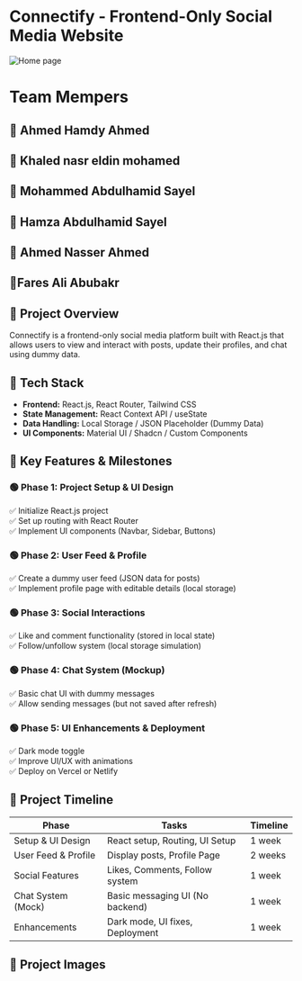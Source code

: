 # Connectify - Frontend-Only Social Media Website
![Home page](https://tse3.mm.bing.net/th?id=OIP.38KB_ZCw3AYFfc2BYLaRaAHaEo&pid=Api&P=0&h=220)

# Team Mempers
## 🔹 Ahmed Hamdy Ahmed
## 🔹 Khaled nasr eldin mohamed
## 🔹 Mohammed Abdulhamid Sayel     
## 🔹 Hamza Abdulhamid Sayel     
## 🔹 Ahmed Nasser Ahmed
## 🔹Fares Ali Abubakr


## 📌 Project Overview  
Connectify is a frontend-only social media platform built with React.js that allows users to view and interact with posts, update their profiles, and chat using dummy data.

## 🔹 Tech Stack  
- **Frontend:** React.js, React Router, Tailwind CSS  
- **State Management:** React Context API / useState  
- **Data Handling:** Local Storage / JSON Placeholder (Dummy Data)  
- **UI Components:** Material UI / Shadcn / Custom Components  

## 🔹 Key Features & Milestones  

### 🟢 Phase 1: Project Setup & UI Design  
✅ Initialize React.js project  
✅ Set up routing with React Router  
✅ Implement UI components (Navbar, Sidebar, Buttons)  

### 🟢 Phase 2: User Feed & Profile  
✅ Create a dummy user feed (JSON data for posts)  
✅ Implement profile page with editable details (local storage)  

### 🟢 Phase 3: Social Interactions  
✅ Like and comment functionality (stored in local state)  
✅ Follow/unfollow system (local storage simulation)  

### 🟢 Phase 4: Chat System (Mockup)  
✅ Basic chat UI with dummy messages  
✅ Allow sending messages (but not saved after refresh)  

### 🟢 Phase 5: UI Enhancements & Deployment  
✅ Dark mode toggle  
✅ Improve UI/UX with animations  
✅ Deploy on Vercel or Netlify  

## 🔹 Project Timeline  

| Phase               | Tasks                                  | Timeline |
|---------------------|--------------------------------------|----------|
| Setup & UI Design  | React setup, Routing, UI Setup       | 1 week   |
| User Feed & Profile | Display posts, Profile Page         | 2 weeks  |
| Social Features    | Likes, Comments, Follow system       | 1 week   |
| Chat System (Mock) | Basic messaging UI (No backend)      | 1 week   |
| Enhancements       | Dark mode, UI fixes, Deployment      | 1 week   |

## 📸 Project Images  

